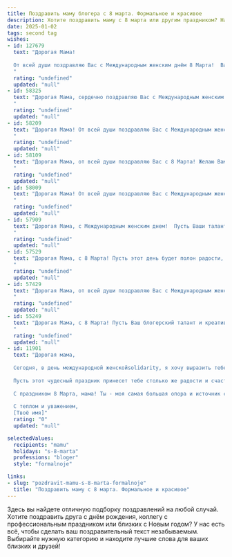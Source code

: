 ```yaml
---
title: Поздравить маму блогера с 8 марта. Формальное и красивое
description: Хотите поздравить маму с 8 марта или другим праздником? Наш ИИ создаст незабываемое поздравление, а вы обязательно выделитесь среди других.  
date: 2025-01-02
tags: second tag
wishes:
- id: 127679
  text: "Дорогая Мама!
  
  От всей души поздравляю Вас с Международным женским днём 8 Марта!  Ваш талант и успехи в блогерской деятельности восхищают, а  Ваша любовь и забота — бесценны. Желаю Вам крепкого здоровья, вдохновения, новых творческих свершений и неизменного счастья! Пусть  каждый день будет полон радости и ярких событий. С праздником!
  "
  rating: "undefined"
  updated: "null"
- id: 58325
  text: "Дорогая Мама, сердечно поздравляю Вас с Международным женским днем! Желаю Вам вдохновения, творческих успехов в Вашем блоге и неизменного оптимизма. Пусть каждый день будет наполнен светом, красотой и любовью. С 8 Марта!
  "
  rating: "undefined"
  updated: "null"
- id: 58209
  text: "Дорогая Мама! От всей души поздравляю Вас с Международным женским днем 8 марта!  Пусть Ваша жизнь будет полна вдохновения, творческих успехов и радости.  Желаю Вам ярких и запоминающихся моментов,  неиссякаемой энергии и всегда позитивного настроения.  Пусть Ваши блоги продолжают радовать и вдохновлять  Ваших читателей!
  "
  rating: "undefined"
  updated: "null"
- id: 58109
  text: "Дорогая Мама, от всей души поздравляю Вас с 8 Марта! Желаю Вам вдохновения, успехов в Вашей блогерской деятельности и бесконечного счастья в личной жизни. Пусть каждый день будет наполнен радостью, любовью и благодарностью!
  "
  rating: "undefined"
  updated: "null"
- id: 58009
  text: "Дорогая Мама! От всей души поздравляю Вас с Международным женским днем 8 Марта! Желаю Вам неиссякаемого вдохновения, ярких идей, благодарных читателей и неизменного успеха в Вашей блогерской деятельности. Пусть каждая публикация приносит Вам радость, а Ваша жизнь будет наполнена счастьем и любовью!
  "
  rating: "undefined"
  updated: "null"
- id: 57909
  text: "Дорогая Мама, с Международным женским днем!  Пусть Ваши талант и харизма, проявленные в блогерстве, всегда вдохновляют и приносят Вам радость и успех. Желаю Вам вдохновения, новых свершений и, конечно,  счастья!
  "
  rating: "undefined"
  updated: "null"
- id: 57529
  text: "Дорогая Мама, с 8 Марта! Пусть этот день будет полон радости, тепла и вдохновения. Гордимся твоей креативностью и талантом, которые ты так ярко демонстрируешь в своем блоге. Желаем тебе новых творческих успехов и огромной аудитории, которая будет с удовольствием следить за твоими историями!
  "
  rating: "undefined"
  updated: "null"
- id: 57429
  text: "Дорогая Мама, от всей души поздравляю Вас с Международным женским днем! Желаю Вам вдохновения, новых творческих свершений и, конечно же, огромной аудитории преданных читателей. Пусть Ваши блоги всегда будут интересными и полезными, а Ваша работа приносит Вам радость и удовлетворение! Счастливого 8 марта!
  "
  rating: "undefined"
  updated: "null"
- id: 55249
  text: "Дорогая Мама, с 8 Марта! Пусть Ваш блогерский талант и креативность продолжают вдохновлять и радовать Ваших подписчиков. Желаем Вам успехов, новых творческих идей и бесконечного вдохновения!
  "
  rating: "undefined"
  updated: "null"
- id: 11901
  text: "Дорогая мама,
  
  Сегодня, в день международной женскойsolidarity, я хочу выразить тебе свою искреннюю благодарность и восхищение за всё, что ты делаешь для нас с папой и за то, как ты вдохновляешь меня каждый день своим трудолюбием и творчеством. Твоя профессия блогера не только украшает нашу жизнь, но и дарит нам море позитива и вдохновения.
  
  Пусть этот чудесный праздник принесет тебе столько же радости и счастья, сколько ты даришь другим. Желаю тебе здоровья, благополучия и новых творческих идей, которые будут вдохновлять тысячи людей.
  
  С праздником 8 Марта, мама! Ты - моя самая большая опора и источник сил. Люблю тебя!
  
  С теплом и уважением,
  [Твоё имя]"
  rating: "0"
  updated: "null"

selectedValues:
  recipients: "mamu"
  holidays: "s-8-marta"
  professions: "bloger"
  style: "formalnoje"

links:
- slug: "pozdravit-mamu-s-8-marta-formalnoje"
  title: "Поздравить маму с 8 марта. Формальное и красивое"
---
```


Здесь вы найдете отличную подборку поздравлений на любой случай. 
Хотите поздравить друга с днём рождения, коллегу с профессиональным праздником или близких с Новым годом? У нас есть всё, чтобы сделать ваш поздравительный текст незабываемым. Выбирайте нужную категорию и находите лучшие слова для ваших близких и друзей!
